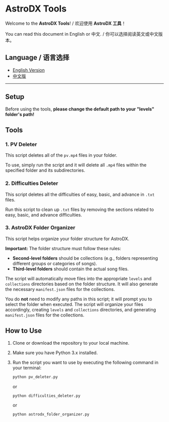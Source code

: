 # AstroDX Tools

Welcome to the **AstroDX Tools**! / 欢迎使用 **AstroDX 工具**！

You can read this document in English or 中文. / 你可以选择阅读英文或中文版本。

## Language / 语言选择

- [English Version](README.md)
- [中文版](README.zh.md)

---

## Setup

Before using the tools, **please change the default path to your "levels" folder's path!**

## Tools

### 1. **PV Deleter**
This script deletes all of the `pv.mp4` files in your folder.

To use, simply run the script and it will delete all `.mp4` files within the specified folder and its subdirectories.

### 2. **Difficulties Deleter**
This script deletes all the difficulties of easy, basic, and advance in `.txt` files.

Run this script to clean up `.txt` files by removing the sections related to easy, basic, and advance difficulties.

### 3. **AstroDX Folder Organizer**
This script helps organize your folder structure for AstroDX.

**Important:** The folder structure must follow these rules:
- **Second-level folders** should be collections (e.g., folders representing different groups or categories of songs).
- **Third-level folders** should contain the actual song files.

The script will automatically move files into the appropriate `levels` and `collections` directories based on the folder structure. It will also generate the necessary `manifest.json` files for the collections.

You do **not** need to modify any paths in this script; it will prompt you to select the folder when executed. The script will organize your files accordingly, creating `levels` and `collections` directories, and generating `manifest.json` files for the collections.

## How to Use

1. Clone or download the repository to your local machine.
2. Make sure you have Python 3.x installed.
3. Run the script you want to use by executing the following command in your terminal:

   ```bash
   python pv_deleter.py
   ```

   or
   
   ```bash
   python difficulties_deleter.py
   ```

   or

   ```bash
   python astrodx_folder_organizer.py
   ```
